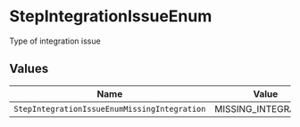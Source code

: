 # StepIntegrationIssueEnum

Type of integration issue


## Values

| Name                                         | Value                                        |
| -------------------------------------------- | -------------------------------------------- |
| `StepIntegrationIssueEnumMissingIntegration` | MISSING_INTEGRATION                          |
